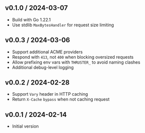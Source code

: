## v0.1.0 / 2024-03-07

* Build with Go 1.22.1
* Use stdlib `MaxBytesHandler` for request size limiting

## v0.0.3 / 2024-03-06

* Support additional ACME providers
* Respond with `413`, not `400` when blocking oversized requests
* Allow prefixing env vars with `THRUSTER_` to avoid naming clashes
* Additional debug-level logging

## v0.0.2 / 2024-02-28

* Support `Vary` header in HTTP caching
* Return `X-Cache` `bypass` when not caching request

## v0.0.1 / 2024-02-14

* Initial version
